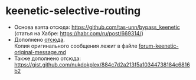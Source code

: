 # keenetic-selective-routing

* Основа взята отсюда: https://github.com/tas-unn/bypass_keenetic
(статья на Хабре: https://habr.com/ru/post/669314/)
* Дополнено [отсюда](https://forum.keenetic.com/topic/8106-%D0%B2%D1%8B%D0%B1%D0%BE%D1%80%D0%BE%D1%87%D0%BD%D1%8B%D0%B9-%D1%80%D0%BE%D1%83%D1%82%D0%B8%D0%BD%D0%B3-%D1%87%D0%B5%D1%80%D0%B5%D0%B7-vpn-%D1%82%D1%83%D0%BD%D0%BD%D0%B5%D0%BB%D1%8C/?do=findComment&comment=143274).  
Копия оригинального сообщения лежит в файле [forum-keenetic-original-message.md](forum-keenetic-original-message.md)
* Также дополнено отсюда: https://gist.github.com/nukdokplex/884c7d2a213f5a10344738184c6816b2

